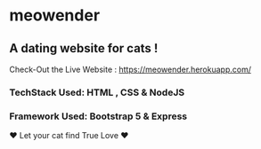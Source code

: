 # meowender
## A dating website for cats ! 
Check-Out the Live Website : https://meowender.herokuapp.com/

### TechStack Used: HTML , CSS & NodeJS 
### Framework Used: Bootstrap 5 & Express

❤️ Let your cat find True Love ❤️
